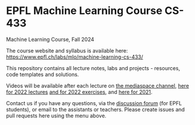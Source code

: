 # EPFL Machine Learning Course CS-433
Machine Learning Course, Fall 2024

The course website and syllabus is available here: https://www.epfl.ch/labs/mlo/machine-learning-cs-433/

This repository contains all lecture notes, labs and projects - resources, code templates and solutions. 

Videos will be available after each lecture on [the mediaspace channel]([https://mediaspace.epfl.ch/](https://mediaspace.epfl.ch/channel/CS-433+Machine+learning/55647)), [here for 2022 lectures](https://tube.switch.ch/switchcast/epfl.ch/series/60d0234f-e9b0-42c9-b727-35e518fe8833) [and for 2022 exercises](https://www.youtube.com/playlist?list=PL4O4bXkI-fAcBxnceaGFoVutetFyhSx6r), and [here for 2021](https://www.youtube.com/playlist?list=PL4O4bXkI-fAd4nB7YYR5F8WitmPxjPeAa).

Contact us if you have any questions, via the [discussion forum](https://edstem.org/eu/courses/1605/discussion/) (for EPFL students), or email to the assistants or teachers. Please create issues and pull requests here using the menu above.

